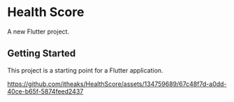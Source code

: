 # Health Score

A new Flutter project.

## Getting Started

This project is a starting point for a Flutter application.


https://github.com/itheaks/HealthScore/assets/134759689/67c48f7d-a0dd-40ce-b65f-5874feed2437


